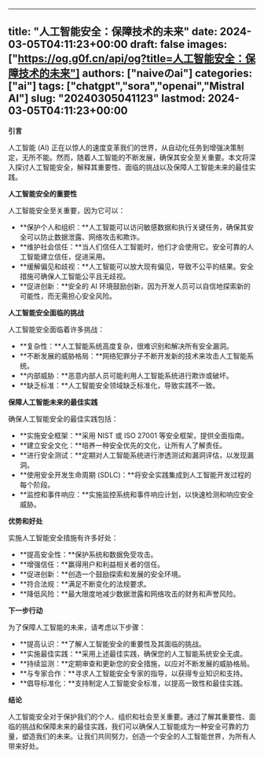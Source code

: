 
---
title: "人工智能安全：保障技术的未来"
date: 2024-03-05T04:11:23+00:00
draft: false
images: ["https://og.g0f.cn/api/og?title=人工智能安全：保障技术的未来"]
authors: ["naiveのai"]
categories: ["ai"]
tags: ["chatgpt","sora","openai","Mistral AI"]
slug: "20240305041123"
lastmod: 2024-03-05T04:11:23+00:00
---
**引言**

人工智能 (AI) 正在以惊人的速度变革我们的世界，从自动化任务到增强决策制定，无所不能。然而，随着人工智能的不断发展，确保其安全至关重要。本文将深入探讨人工智能安全，解释其重要性、面临的挑战以及保障人工智能未来的最佳实践。

**人工智能安全的重要性**

人工智能安全至关重要，因为它可以：

* **保护个人和组织：**人工智能可以访问敏感数据和执行关键任务，确保其安全可以防止数据泄露、网络攻击和欺诈。
* **维护社会信任：**当人们信任人工智能时，他们才会使用它。安全可靠的人工智能建立信任，促进采用。
* **缓解偏见和歧视：**人工智能可以放大现有偏见，导致不公平的结果。安全措施可确保人工智能公平且无歧视。
* **促进创新：**安全的 AI 环境鼓励创新，因为开发人员可以自信地探索新的可能性，而无需担心安全风险。

**人工智能安全面临的挑战**

人工智能安全面临着许多挑战：

* **复杂性：**人工智能系统高度复杂，很难识别和解决所有安全漏洞。
* **不断发展的威胁格局：**网络犯罪分子不断开发新的技术来攻击人工智能系统。
* **内部威胁：**恶意内部人员可能利用人工智能系统进行欺诈或破坏。
* **缺乏标准：**人工智能安全领域缺乏标准化，导致实践不一致。

**保障人工智能未来的最佳实践**

确保人工智能安全的最佳实践包括：

* **实施安全框架：**采用 NIST 或 ISO 27001 等安全框架，提供全面指南。
* **建立安全文化：**培养一种安全优先的文化，让所有人了解责任。
* **进行安全测试：**定期对人工智能系统进行渗透测试和漏洞评估，以发现漏洞。
* **使用安全开发生命周期 (SDLC)：**将安全实践集成到人工智能开发过程的每个阶段。
* **监控和事件响应：**实施监控系统和事件响应计划，以快速检测和响应安全威胁。

**优势和好处**

实施人工智能安全措施有许多好处：

* **提高安全性：**保护系统和数据免受攻击。
* **增强信任：**赢得用户和利益相关者的信任。
* **促进创新：**创造一个鼓励探索和发展的安全环境。
* **符合法规：**满足不断变化的法规要求。
* **降低风险：**最大限度地减少数据泄露和网络攻击的财务和声誉风险。

**下一步行动**

为了保障人工智能的未来，请考虑以下步骤：

* **提高认识：**了解人工智能安全的重要性及其面临的挑战。
* **实施最佳实践：**采用上述最佳实践，确保您的人工智能系统安全无虞。
* **持续监测：**定期审查和更新您的安全措施，以应对不断发展的威胁格局。
* **与专家合作：**寻求人工智能安全专家的指导，以获得专业知识和支持。
* **倡导标准化：**支持制定人工智能安全标准，以提高一致性和最佳实践。

**结论**

人工智能安全对于保护我们的个人、组织和社会至关重要。通过了解其重要性、面临的挑战和保障未来的最佳实践，我们可以确保人工智能成为一种安全可靠的力量，塑造我们的未来。让我们共同努力，创造一个安全的人工智能世界，为所有人带来好处。